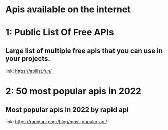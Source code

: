 # Apis available on the internet

# 1: Public List Of Free APIs
## Large list of multiple free apis that you can use in your projects.

link: https://apilist.fun/


# 2: 50 most popular apis in 2022
## Most popular apis in 2022 by rapid api
link: https://rapidapi.com/blog/most-popular-api/
